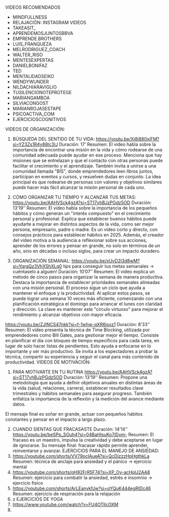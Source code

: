 VIDEOS RECOMENDADOS
-	MINDFULLNESS
-	RELAJACIÓN:
INSTAGRAM VIDEOS
-	TAKEASIT_
-	APRENDEMOSJUNTOSBBVA
-	EMPRENDE.BROTHERS
-	LUIS_FRANQUEZA
-	MELRODRIGUEZ_COACH
-	WALTER_RISO
-	MENTESEXPERTAS
-	DANIELBONIFAZ
-	TED
-	MENTALIDADSEIKO
-	WENDYWUNDER
-	NILDACHIARAVIGLIO
-	TUSILENCIONOTEPROTEGE
-	MARIANGAMBOA
-	SILVIACONGOST
-	MARIANROJASESTAPE
-	PSICOACTIVA_COM
-	EJERCICIOSCOGNITIVOS

VIDEOS DE ORGANIZACIÓN:
1.	BÚSQUEDA DEL SENTIDO DE TU VIDA:
https://youtu.be/Xj8i880xjFM?si=YZ3Zs1R4y88Ic3IJ
Duración: 17’
Resumen: El video habla sobre la importancia de encontrar una misión en la vida y cómo rodearse de una comunidad adecuada puede ayudar en ese proceso. Menciona que hay misiones que se entrelazan y que el contacto con otras personas puede facilitar el crecimiento y el aprendizaje. También invita a unirse a una comunidad llamada "BIS", donde emprendedores leen libros juntos, participan en eventos y cursos, y resuelven dudas en conjunto. La idea principal es que rodearse de personas con valores y objetivos similares puede hacer más fácil alcanzar la misión personal de cada uno.

2.	CÓMO ORGANIZAR TU TIEMPO Y ALCANZAR TUS METAS:
https://youtu.be/AAHVSck4gzA?si=ST17vhBJzPGdz5OD
Duración: 13’19’’
Resumen: El video habla sobre la importancia de los pequeños hábitos y cómo generan un "interés compuesto" en el crecimiento personal y profesional. Explica que establecer buenos hábitos puede ayudarte a mejorar en distintos aspectos de la vida, como ser mejor persona, empresario, padre o madre. Es un video corto y directo, con consejos prácticos para establecer hábitos en 2025. Además, el creador del video motiva a la audiencia a reflexionar sobre sus acciones, aprender de los errores y pensar en grande, no solo en términos de un año, sino en décadas o incluso siglos, para crear un impacto duradero.


3.	ORGANIZACIÓN SEMANAL:
https://youtu.be/xUvD2j3d8wM?si=YqrgQz3VhXShXLq0 
tips para conseguir tus metas semanales -> cuéntaselo a alguien!
Duración: 10’07’’
Resumen:
El video explica un método de cinco pasos para organizar la semana de manera productiva. Destaca la importancia de establecer prioridades semanales alineadas con una misión personal. El proceso sigue un ciclo que ayuda a mantener el enfoque y la productividad. Al aplicar estos pasos, se puede lograr una semana 10 veces más eficiente, comenzando con una planificación estratégica el domingo para arrancar el lunes con claridad y dirección. La clave es mantener este "círculo virtuoso" para mejorar el rendimiento y alcanzar objetivos con mayor eficacia.

https://youtu.be/ZJlNCS47nkk?si=f-1whw-qXR6isxz1 
Duración: 8’33’’
Resumen: El video presenta la técnica de Time Blocking, utilizada por emprendedores como Bill Gates, para gestionar mejor el tiempo. Consiste en planificar el día con bloques de tiempo específicos para cada tarea, en lugar de solo hacer listas de pendientes. Esto ayuda a enfocarse en lo importante y ser más productivo. Se invita a los espectadores a probar la técnica, compartir su experiencia y seguir el canal para más contenido de productividad.
VIDEOS DE MOTIVACIÓN:
1.	PARA MOTIVARTE EN TU RUTINA
https://youtu.be/AAHVSck4gzA?si=ST17vhBJzPGdz5OD
Duración: 13’19’’
Resumen: 
Propone una metodología que ayuda a definir objetivos anuales en distintas áreas de la vida (salud, relaciones, carrera), establecer resultados clave trimestrales y hábitos semanales para asegurar progreso. También enfatiza la importancia de la reflexión y la medición del avance mediante datos.

El mensaje final es soñar en grande, actuar con pequeños hábitos constantes y pensar en el impacto a largo plazo.

2.	CUANDO SIENTAS QUE FRACASASTE
Duración: 14’14’’
https://youtu.be/beSPp_SOuh4?si=04BaHlsuKo7iDvm- 
Resumen:
El fracaso es un maestro, impulsa la creatividad y debe aceptarse en lugar de ignorarse. Su mensaje final: fracasar rápido permite aprender, reinventarse y avanzar. 
EJERCICIOS PARA EL MANEJO DE ANSIEDAD:
1.	https://youtube.com/shorts/VV79ocIAueA?si=QcDizzzHpHgthkLa
Resumen: técnica de anclaje para ansiedad y el pánico -> ejercicio mental
2.	https://youtube.com/shorts/qH92FrR5F74?si=XP_Oy-acHplJ2AA8
Resumen: ejercicio para combatir la ansiedad, estrés e insomnio -> ejercicio físico
3.	https://youtube.com/shorts/ArLEanykfJw?si=qYQuK444egRIDc46
Resumen: ejercicio de respiración para la relajación
4.	z
EJERCICIOS DE YOGA
1.	https://www.youtube.com/watch?v=FU4OTllcOXM
2.	

